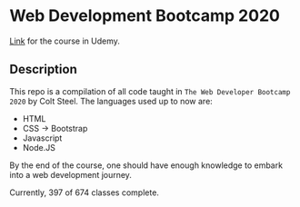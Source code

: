 # Web Development Bootcamp 2020

[Link](https://www.udemy.com/course/the-web-developer-bootcamp) for the course in Udemy.

## Description

This repo is a compilation of all code taught in `The Web Developer Bootcamp 2020` by Colt Steel.
The languages used up to now are:

- HTML
- CSS -> Bootstrap
- Javascript
- Node.JS

By the end of the course, one should have enough knowledge to embark into a web development journey.

Currently, 397 of 674 classes complete.

<!-- Repo for the bootcamp WDB 2020 by Colt Steel. -->
